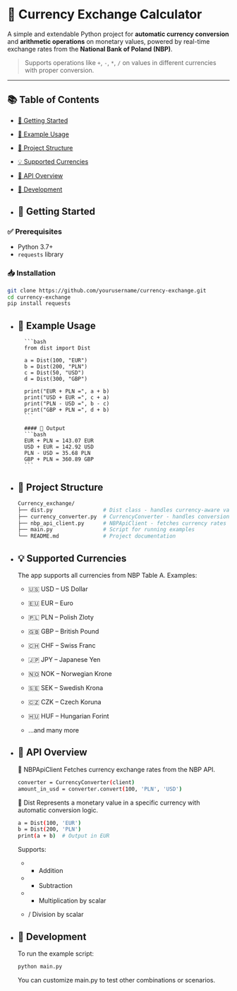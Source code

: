 # 💱 Currency Exchange Calculator

A simple and extendable Python project for **automatic currency conversion** and **arithmetic operations** on monetary values, powered by real-time exchange rates from the **National Bank of Poland (NBP)**.

> Supports operations like `+`, `-`, `*`, `/` on values in different currencies with proper conversion.

---

## 📚 Table of Contents

- [🚀 Getting Started](#-getting-started)
- [🧪 Example Usage](#-example-usage)
- [📁 Project Structure](#-project-structure)
- [💡 Supported Currencies](#-supported-currencies)
- [📘 API Overview](#-api-overview)
- [🧰 Development](#-development)

- ## 🚀 Getting Started

### ✅ Prerequisites

- Python 3.7+
- `requests` library

### 📥 Installation

```bash
git clone https://github.com/yourusername/currency-exchange.git
cd currency-exchange
pip install requests
```

- ## 🧪 Example Usage
        ```bash
        from dist import Dist
        
        a = Dist(100, "EUR")
        b = Dist(200, "PLN")
        c = Dist(50, "USD")
        d = Dist(300, "GBP")
        
        print("EUR + PLN =", a + b)
        print("USD + EUR =", c + a)
        print("PLN - USD =", b - c)
        print("GBP + PLN =", d + b)
        ```
        
        #### 💬 Output
        ```bash
        EUR + PLN = 143.07 EUR
        USD + EUR = 142.92 USD
        PLN - USD = 35.68 PLN
        GBP + PLN = 360.89 GBP
        ```

- ## 📁 Project Structure
    ```bash
    Currency_exchange/
    ├── dist.py                # Dist class - handles currency-aware values and arithmetic
    ├── currency_converter.py  # CurrencyConverter - handles conversion between currencies
    ├── nbp_api_client.py      # NBPApiClient - fetches currency rates from NBP
    ├── main.py                # Script for running examples
    └── README.md              # Project documentation
    ```
- ## 💡 Supported Currencies

    The app supports all currencies from NBP Table A. Examples:
    
    - 🇺🇸 USD – US Dollar
    
    - 🇪🇺 EUR – Euro
    
    - 🇵🇱 PLN – Polish Zloty
    
    - 🇬🇧 GBP – British Pound
    
    - 🇨🇭 CHF – Swiss Franc
    
    - 🇯🇵 JPY – Japanese Yen
    
    - 🇳🇴 NOK – Norwegian Krone
    
    - 🇸🇪 SEK – Swedish Krona
    
    - 🇨🇿 CZK – Czech Koruna
    
    - 🇭🇺 HUF – Hungarian Forint
    
    - ...and many more


- ## 📘 API Overview

    🔹 NBPApiClient
    Fetches currency exchange rates from the NBP API.
    
    ```bash
    converter = CurrencyConverter(client)
    amount_in_usd = converter.convert(100, 'PLN', 'USD')
    ```
    
    🔹 Dist
    Represents a monetary value in a specific currency with automatic conversion logic.
    
    ```bash
    a = Dist(100, 'EUR')
    b = Dist(200, 'PLN')
    print(a + b)  # Output in EUR
    ```
    Supports:
    
    - + Addition
    
    - - Subtraction
    
    - * Multiplication by scalar
    
    - / Division by scalar

- ## 🧰 Development
    To run the example script:
    
    ```bash
    python main.py
    ```
    You can customize main.py to test other combinations or scenarios.

